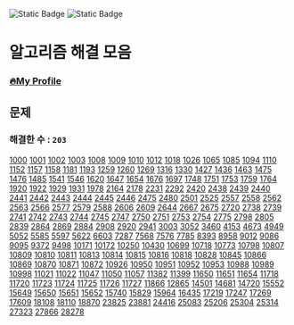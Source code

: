![Static Badge](https://img.shields.io/badge/python-3.9.x-%233776AB?style=plastic&logo=python&labelColor=white)
![Static Badge](https://img.shields.io/badge/baekjoon-onlinejudge-%23BBE2EC?style=plastic&labelColor=white)

# 알고리즘 해결 모음

### [🔥My Profile](https://www.acmicpc.net/user/hardcoder)

## 문제

### 해결한 수 : `203`


[1000](https://github.com/seunggihong/Algorithm/tree/main/script/1000.py.py) 	[1001](https://github.com/seunggihong/Algorithm/tree/main/script/1001.py.py) 	[1002](https://github.com/seunggihong/Algorithm/tree/main/script/1002.py.py) 	[1003](https://github.com/seunggihong/Algorithm/tree/main/script/1003.py.py) 	[1008](https://github.com/seunggihong/Algorithm/tree/main/script/1008.py.py) 	[1009](https://github.com/seunggihong/Algorithm/tree/main/script/1009.py.py) 	[1010](https://github.com/seunggihong/Algorithm/tree/main/script/1010.py.py) 	[1012](https://github.com/seunggihong/Algorithm/tree/main/script/1012.py.py) 	[1018](https://github.com/seunggihong/Algorithm/tree/main/script/1018.py.py) 	[1026](https://github.com/seunggihong/Algorithm/tree/main/script/1026.py.py) 	[1065](https://github.com/seunggihong/Algorithm/tree/main/script/1065.py.py) 	[1085](https://github.com/seunggihong/Algorithm/tree/main/script/1085.py.py) 	[1094](https://github.com/seunggihong/Algorithm/tree/main/script/1094.py.py) 	[1110](https://github.com/seunggihong/Algorithm/tree/main/script/1110.py.py) 	[1152](https://github.com/seunggihong/Algorithm/tree/main/script/1152.py.py) 	[1157](https://github.com/seunggihong/Algorithm/tree/main/script/1157.py.py) 	[1158](https://github.com/seunggihong/Algorithm/tree/main/script/1158.py.py) 	[1181](https://github.com/seunggihong/Algorithm/tree/main/script/1181.py.py) 	[1193](https://github.com/seunggihong/Algorithm/tree/main/script/1193.py.py) 	[1259](https://github.com/seunggihong/Algorithm/tree/main/script/1259.py.py) 	[1260](https://github.com/seunggihong/Algorithm/tree/main/script/1260.py.py) 	[1269](https://github.com/seunggihong/Algorithm/tree/main/script/1269.py.py) 	[1316](https://github.com/seunggihong/Algorithm/tree/main/script/1316.py.py) 	[1330](https://github.com/seunggihong/Algorithm/tree/main/script/1330.py.py) 	[1427](https://github.com/seunggihong/Algorithm/tree/main/script/1427.py.py) 	[1436](https://github.com/seunggihong/Algorithm/tree/main/script/1436.py.py) 	[1463](https://github.com/seunggihong/Algorithm/tree/main/script/1463.py.py) 	[1475](https://github.com/seunggihong/Algorithm/tree/main/script/1475.py.py) 	[1476](https://github.com/seunggihong/Algorithm/tree/main/script/1476.py.py) 	[1485](https://github.com/seunggihong/Algorithm/tree/main/script/1485.py.py) 	[1541](https://github.com/seunggihong/Algorithm/tree/main/script/1541.py.py) 	[1546](https://github.com/seunggihong/Algorithm/tree/main/script/1546.py.py) 	[1620](https://github.com/seunggihong/Algorithm/tree/main/script/1620.py.py) 	[1647](https://github.com/seunggihong/Algorithm/tree/main/script/1647.py.py) 	[1654](https://github.com/seunggihong/Algorithm/tree/main/script/1654.py.py) 	[1676](https://github.com/seunggihong/Algorithm/tree/main/script/1676.py.py) 	[1697](https://github.com/seunggihong/Algorithm/tree/main/script/1697.py.py) 	[1748](https://github.com/seunggihong/Algorithm/tree/main/script/1748.py.py) 	[1751](https://github.com/seunggihong/Algorithm/tree/main/script/1751.py.py) 	[1753](https://github.com/seunggihong/Algorithm/tree/main/script/1753.py.py) 	[1759](https://github.com/seunggihong/Algorithm/tree/main/script/1759.py.py) 	[1764](https://github.com/seunggihong/Algorithm/tree/main/script/1764.py.py) 	[1920](https://github.com/seunggihong/Algorithm/tree/main/script/1920.py.py) 	[1922](https://github.com/seunggihong/Algorithm/tree/main/script/1922.py.py) 	[1929](https://github.com/seunggihong/Algorithm/tree/main/script/1929.py.py) 	[1931](https://github.com/seunggihong/Algorithm/tree/main/script/1931.py.py) 	[1978](https://github.com/seunggihong/Algorithm/tree/main/script/1978.py.py) 	[2164](https://github.com/seunggihong/Algorithm/tree/main/script/2164.py.py) 	[2178](https://github.com/seunggihong/Algorithm/tree/main/script/2178.py.py) 	[2231](https://github.com/seunggihong/Algorithm/tree/main/script/2231.py.py) 	[2292](https://github.com/seunggihong/Algorithm/tree/main/script/2292.py.py) 	[2420](https://github.com/seunggihong/Algorithm/tree/main/script/2420.py.py) 	[2438](https://github.com/seunggihong/Algorithm/tree/main/script/2438.py.py) 	[2439](https://github.com/seunggihong/Algorithm/tree/main/script/2439.py.py) 	[2440](https://github.com/seunggihong/Algorithm/tree/main/script/2440.py.py) 	[2441](https://github.com/seunggihong/Algorithm/tree/main/script/2441.py.py) 	[2442](https://github.com/seunggihong/Algorithm/tree/main/script/2442.py.py) 	[2443](https://github.com/seunggihong/Algorithm/tree/main/script/2443.py.py) 	[2444](https://github.com/seunggihong/Algorithm/tree/main/script/2444.py.py) 	[2445](https://github.com/seunggihong/Algorithm/tree/main/script/2445.py.py) 	[2446](https://github.com/seunggihong/Algorithm/tree/main/script/2446.py.py) 	[2475](https://github.com/seunggihong/Algorithm/tree/main/script/2475.py.py) 	[2480](https://github.com/seunggihong/Algorithm/tree/main/script/2480.py.py) 	[2501](https://github.com/seunggihong/Algorithm/tree/main/script/2501.py.py) 	[2525](https://github.com/seunggihong/Algorithm/tree/main/script/2525.py.py) 	[2557](https://github.com/seunggihong/Algorithm/tree/main/script/2557.py.py) 	[2558](https://github.com/seunggihong/Algorithm/tree/main/script/2558.py.py) 	[2562](https://github.com/seunggihong/Algorithm/tree/main/script/2562.py.py) 	[2563](https://github.com/seunggihong/Algorithm/tree/main/script/2563.py.py) 	[2566](https://github.com/seunggihong/Algorithm/tree/main/script/2566.py.py) 	[2577](https://github.com/seunggihong/Algorithm/tree/main/script/2577.py.py) 	[2579](https://github.com/seunggihong/Algorithm/tree/main/script/2579.py.py) 	[2588](https://github.com/seunggihong/Algorithm/tree/main/script/2588.py.py) 	[2606](https://github.com/seunggihong/Algorithm/tree/main/script/2606.py.py) 	[2609](https://github.com/seunggihong/Algorithm/tree/main/script/2609.py.py) 	[2644](https://github.com/seunggihong/Algorithm/tree/main/script/2644.py.py) 	[2667](https://github.com/seunggihong/Algorithm/tree/main/script/2667.py.py) 	[2675](https://github.com/seunggihong/Algorithm/tree/main/script/2675.py.py) 	[2720](https://github.com/seunggihong/Algorithm/tree/main/script/2720.py.py) 	[2738](https://github.com/seunggihong/Algorithm/tree/main/script/2738.py.py) 	[2739](https://github.com/seunggihong/Algorithm/tree/main/script/2739.py.py) 	[2741](https://github.com/seunggihong/Algorithm/tree/main/script/2741.py.py) 	[2742](https://github.com/seunggihong/Algorithm/tree/main/script/2742.py.py) 	[2743](https://github.com/seunggihong/Algorithm/tree/main/script/2743.py.py) 	[2744](https://github.com/seunggihong/Algorithm/tree/main/script/2744.py.py) 	[2745](https://github.com/seunggihong/Algorithm/tree/main/script/2745.py.py) 	[2747](https://github.com/seunggihong/Algorithm/tree/main/script/2747.py.py) 	[2750](https://github.com/seunggihong/Algorithm/tree/main/script/2750.py.py) 	[2751](https://github.com/seunggihong/Algorithm/tree/main/script/2751.py.py) 	[2753](https://github.com/seunggihong/Algorithm/tree/main/script/2753.py.py) 	[2754](https://github.com/seunggihong/Algorithm/tree/main/script/2754.py.py) 	[2775](https://github.com/seunggihong/Algorithm/tree/main/script/2775.py.py) 	[2798](https://github.com/seunggihong/Algorithm/tree/main/script/2798.py.py) 	[2805](https://github.com/seunggihong/Algorithm/tree/main/script/2805.py.py) 	[2839](https://github.com/seunggihong/Algorithm/tree/main/script/2839.py.py) 	[2864](https://github.com/seunggihong/Algorithm/tree/main/script/2864.py.py) 	[2869](https://github.com/seunggihong/Algorithm/tree/main/script/2869.py.py) 	[2884](https://github.com/seunggihong/Algorithm/tree/main/script/2884.py.py) 	[2908](https://github.com/seunggihong/Algorithm/tree/main/script/2908.py.py) 	[2920](https://github.com/seunggihong/Algorithm/tree/main/script/2920.py.py) 	[2941](https://github.com/seunggihong/Algorithm/tree/main/script/2941.py.py) 	[3003](https://github.com/seunggihong/Algorithm/tree/main/script/3003.py.py) 	[3052](https://github.com/seunggihong/Algorithm/tree/main/script/3052.py.py) 	[3460](https://github.com/seunggihong/Algorithm/tree/main/script/3460.py.py) 	[4153](https://github.com/seunggihong/Algorithm/tree/main/script/4153.py.py) 	[4673](https://github.com/seunggihong/Algorithm/tree/main/script/4673.py.py) 	[4949](https://github.com/seunggihong/Algorithm/tree/main/script/4949.py.py) 	[5052](https://github.com/seunggihong/Algorithm/tree/main/script/5052.py.py) 	[5585](https://github.com/seunggihong/Algorithm/tree/main/script/5585.py.py) 	[5597](https://github.com/seunggihong/Algorithm/tree/main/script/5597.py.py) 	[5622](https://github.com/seunggihong/Algorithm/tree/main/script/5622.py.py) 	[6603](https://github.com/seunggihong/Algorithm/tree/main/script/6603.py.py) 	[7287](https://github.com/seunggihong/Algorithm/tree/main/script/7287.py.py) 	[7568](https://github.com/seunggihong/Algorithm/tree/main/script/7568.py.py) 	[7576](https://github.com/seunggihong/Algorithm/tree/main/script/7576.py.py) 	[7785](https://github.com/seunggihong/Algorithm/tree/main/script/7785.py.py) 	[8393](https://github.com/seunggihong/Algorithm/tree/main/script/8393.py.py) 	[8958](https://github.com/seunggihong/Algorithm/tree/main/script/8958.py.py) 	[9012](https://github.com/seunggihong/Algorithm/tree/main/script/9012.py.py) 	[9086](https://github.com/seunggihong/Algorithm/tree/main/script/9086.py.py) 	[9095](https://github.com/seunggihong/Algorithm/tree/main/script/9095.py.py) 	[9372](https://github.com/seunggihong/Algorithm/tree/main/script/9372.py.py) 	[9498](https://github.com/seunggihong/Algorithm/tree/main/script/9498.py.py) 	[10171](https://github.com/seunggihong/Algorithm/tree/main/script/10171.py.py) 	[10172](https://github.com/seunggihong/Algorithm/tree/main/script/10172.py.py) 	[10250](https://github.com/seunggihong/Algorithm/tree/main/script/10250.py.py) 	[10430](https://github.com/seunggihong/Algorithm/tree/main/script/10430.py.py) 	[10699](https://github.com/seunggihong/Algorithm/tree/main/script/10699.py.py) 	[10718](https://github.com/seunggihong/Algorithm/tree/main/script/10718.py.py) 	[10773](https://github.com/seunggihong/Algorithm/tree/main/script/10773.py.py) 	[10798](https://github.com/seunggihong/Algorithm/tree/main/script/10798.py.py) 	[10807](https://github.com/seunggihong/Algorithm/tree/main/script/10807.py.py) 	[10809](https://github.com/seunggihong/Algorithm/tree/main/script/10809.py.py) 	[10810](https://github.com/seunggihong/Algorithm/tree/main/script/10810.py.py) 	[10811](https://github.com/seunggihong/Algorithm/tree/main/script/10811.py.py) 	[10813](https://github.com/seunggihong/Algorithm/tree/main/script/10813.py.py) 	[10814](https://github.com/seunggihong/Algorithm/tree/main/script/10814.py.py) 	[10815](https://github.com/seunggihong/Algorithm/tree/main/script/10815.py.py) 	[10816](https://github.com/seunggihong/Algorithm/tree/main/script/10816.py.py) 	[10818](https://github.com/seunggihong/Algorithm/tree/main/script/10818.py.py) 	[10828](https://github.com/seunggihong/Algorithm/tree/main/script/10828.py.py) 	[10845](https://github.com/seunggihong/Algorithm/tree/main/script/10845.py.py) 	[10866](https://github.com/seunggihong/Algorithm/tree/main/script/10866.py.py) 	[10869](https://github.com/seunggihong/Algorithm/tree/main/script/10869.py.py) 	[10870](https://github.com/seunggihong/Algorithm/tree/main/script/10870.py.py) 	[10871](https://github.com/seunggihong/Algorithm/tree/main/script/10871.py.py) 	[10872](https://github.com/seunggihong/Algorithm/tree/main/script/10872.py.py) 	[10926](https://github.com/seunggihong/Algorithm/tree/main/script/10926.py.py) 	[10950](https://github.com/seunggihong/Algorithm/tree/main/script/10950.py.py) 	[10951](https://github.com/seunggihong/Algorithm/tree/main/script/10951.py.py) 	[10952](https://github.com/seunggihong/Algorithm/tree/main/script/10952.py.py) 	[10953](https://github.com/seunggihong/Algorithm/tree/main/script/10953.py.py) 	[10988](https://github.com/seunggihong/Algorithm/tree/main/script/10988.py.py) 	[10989](https://github.com/seunggihong/Algorithm/tree/main/script/10989.py.py) 	[10998](https://github.com/seunggihong/Algorithm/tree/main/script/10998.py.py) 	[11021](https://github.com/seunggihong/Algorithm/tree/main/script/11021.py.py) 	[11022](https://github.com/seunggihong/Algorithm/tree/main/script/11022.py.py) 	[11047](https://github.com/seunggihong/Algorithm/tree/main/script/11047.py.py) 	[11050](https://github.com/seunggihong/Algorithm/tree/main/script/11050.py.py) 	[11057](https://github.com/seunggihong/Algorithm/tree/main/script/11057.py.py) 	[11382](https://github.com/seunggihong/Algorithm/tree/main/script/11382.py.py) 	[11399](https://github.com/seunggihong/Algorithm/tree/main/script/11399.py.py) 	[11650](https://github.com/seunggihong/Algorithm/tree/main/script/11650.py.py) 	[11651](https://github.com/seunggihong/Algorithm/tree/main/script/11651.py.py) 	[11654](https://github.com/seunggihong/Algorithm/tree/main/script/11654.py.py) 	[11718](https://github.com/seunggihong/Algorithm/tree/main/script/11718.py.py) 	[11720](https://github.com/seunggihong/Algorithm/tree/main/script/11720.py.py) 	[11723](https://github.com/seunggihong/Algorithm/tree/main/script/11723.py.py) 	[11724](https://github.com/seunggihong/Algorithm/tree/main/script/11724.py.py) 	[11725](https://github.com/seunggihong/Algorithm/tree/main/script/11725.py.py) 	[11726](https://github.com/seunggihong/Algorithm/tree/main/script/11726.py.py) 	[11727](https://github.com/seunggihong/Algorithm/tree/main/script/11727.py.py) 	[11866](https://github.com/seunggihong/Algorithm/tree/main/script/11866.py.py) 	[12865](https://github.com/seunggihong/Algorithm/tree/main/script/12865.py.py) 	[14501](https://github.com/seunggihong/Algorithm/tree/main/script/14501.py.py) 	[14681](https://github.com/seunggihong/Algorithm/tree/main/script/14681.py.py) 	[14720](https://github.com/seunggihong/Algorithm/tree/main/script/14720.py.py) 	[15552](https://github.com/seunggihong/Algorithm/tree/main/script/15552.py.py) 	[15649](https://github.com/seunggihong/Algorithm/tree/main/script/15649.py.py) 	[15650](https://github.com/seunggihong/Algorithm/tree/main/script/15650.py.py) 	[15651](https://github.com/seunggihong/Algorithm/tree/main/script/15651.py.py) 	[15652](https://github.com/seunggihong/Algorithm/tree/main/script/15652.py.py) 	[15740](https://github.com/seunggihong/Algorithm/tree/main/script/15740.py.py) 	[15829](https://github.com/seunggihong/Algorithm/tree/main/script/15829.py.py) 	[15964](https://github.com/seunggihong/Algorithm/tree/main/script/15964.py.py) 	[16435](https://github.com/seunggihong/Algorithm/tree/main/script/16435.py.py) 	[17219](https://github.com/seunggihong/Algorithm/tree/main/script/17219.py.py) 	[17247](https://github.com/seunggihong/Algorithm/tree/main/script/17247.py.py) 	[17269](https://github.com/seunggihong/Algorithm/tree/main/script/17269.py.py) 	[17609](https://github.com/seunggihong/Algorithm/tree/main/script/17609.py.py) 	[18108](https://github.com/seunggihong/Algorithm/tree/main/script/18108.py.py) 	[18110](https://github.com/seunggihong/Algorithm/tree/main/script/18110.py.py) 	[18870](https://github.com/seunggihong/Algorithm/tree/main/script/18870.py.py) 	[23825](https://github.com/seunggihong/Algorithm/tree/main/script/23825.py.py) 	[23881](https://github.com/seunggihong/Algorithm/tree/main/script/23881.py.py) 	[24416](https://github.com/seunggihong/Algorithm/tree/main/script/24416.py.py) 	[25083](https://github.com/seunggihong/Algorithm/tree/main/script/25083.py.py) 	[25206](https://github.com/seunggihong/Algorithm/tree/main/script/25206.py.py) 	[25304](https://github.com/seunggihong/Algorithm/tree/main/script/25304.py.py) 	[25314](https://github.com/seunggihong/Algorithm/tree/main/script/25314.py.py) 	[27323](https://github.com/seunggihong/Algorithm/tree/main/script/27323.py.py) 	[27866](https://github.com/seunggihong/Algorithm/tree/main/script/27866.py.py) 	[28278](https://github.com/seunggihong/Algorithm/tree/main/script/28278.py.py) 	